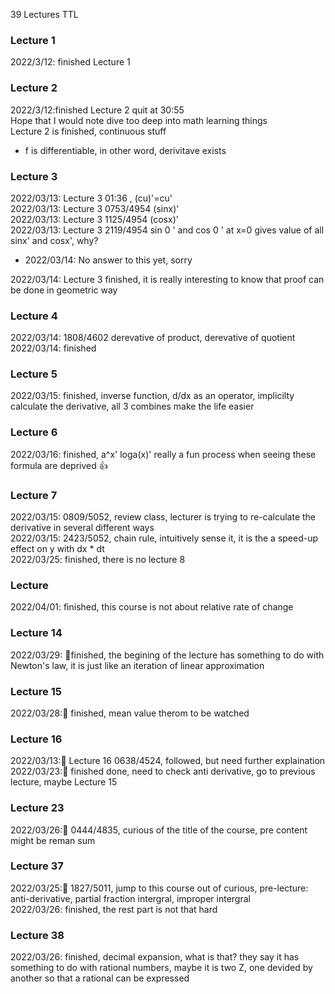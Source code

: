 39 Lectures TTL
### Lecture 1 <br>
2022/3/12: finished Lecture 1 <br>
### Lecture 2 <br>
2022/3/12:finished Lecture 2 quit at 30:55 <br>
Hope that I would note dive too deep into math learning things<br>
Lecture 2 is finished, continuous stuff
* f is differentiable, in other word, derivitave exists <br>
### Lecture 3 <br>
2022/03/13: Lecture 3 01:36 , (cu)'=cu' <br>
2022/03/13: Lecture 3 0753/4954 (sinx)' <br>
2022/03/13: Lecture 3 1125/4954 (cosx)' <br>
2022/03/13: Lecture 3 2119/4954 sin 0 ' and cos 0 ' at x=0 gives value of all sinx' and cosx', why? <br>
- 2022/03/14: No answer to this yet, sorry <br>

2022/03/14: Lecture 3 finished, it is really interesting to know that proof can be done in geometric way <br>
### Lecture 4 <br>
2022/03/14: 1808/4602 derevative of product, derevative of quotient <br>
2022/03/14: finished <br>
### Lecture 5 <br>
2022/03/15: finished, inverse function, d/dx as an operator, implicilty calculate the derivative, all 3 combines make the life easier <br>
### Lecture 6 <br>
2022/03/16: finished, a^x' loga(x)' really a fun process when seeing these formula are deprived 👍
### Lecture 7 <br>
2022/03/15: 0809/5052, review class, lecturer is trying to re-calculate the derivative in several different ways <br>
2022/03/15: 2423/5052, chain rule, intuitively sense it, it is the a speed-up effect on y with dx * dt <br>
2022/03/25: finished, there is no lecture 8 <br>
### Lecture <br>
2022/04/01: finished, this course is not about relative rate of change
### Lecture 14 <br>
2022/03/29: 💫finished, the begining of the lecture has something to do with Newton's law, it is just like an iteration of linear approximation
### Lecture 15 <br>
2022/03/28:💫 finished, mean value therom to be watched
### Lecture 16 <br>
2022/03/13:💫 Lecture 16 0638/4524, followed, but need further explaination <br>
2022/03/23:💫 finished done, need to check anti derivative, go to previous lecture, maybe Lecture 15

### Lecture 23 <br>
2022/03/26:💫 0444/4835, curious of the title of the course, pre content might be reman sum
### Lecture 37 <br>
2022/03/25:💫 1827/5011, jump to this course out of curious, pre-lecture: anti-derivative, partial fraction intergral, improper intergral <br>
2022/03/26: finished, the rest part is not that hard<br>

### Lecture 38 <br>
2022/03/26:  finished, decimal expansion, what is that? they say it has something to do with rational numbers, maybe it is two Z, one devided by another so that a rational can be expressed <br>
